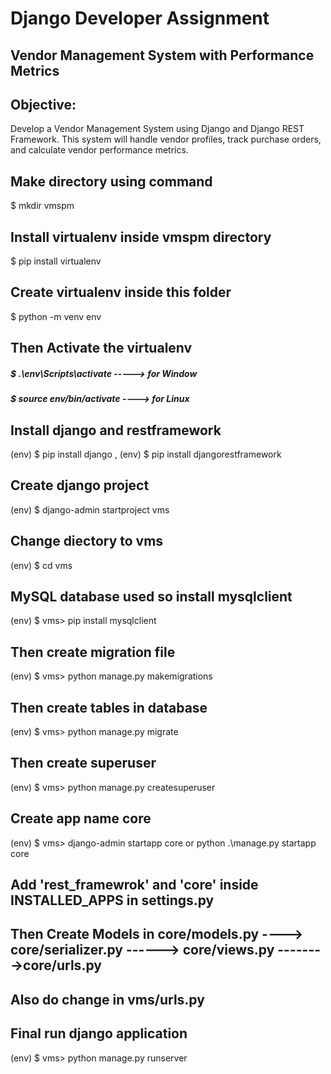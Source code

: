 # Django Developer Assignment
## Vendor Management System with Performance Metrics
## Objective:
Develop a Vendor Management System using Django and Django REST Framework. This
system will handle vendor profiles, track purchase orders, and calculate vendor performance
metrics.

## Make directory using command
$ mkdir vmspm

## Install virtualenv inside vmspm directory
$ pip install virtualenv

## Create virtualenv inside this folder
$ python -m venv env 

## Then Activate the virtualenv
##### $ .\env\Scripts\activate   -----> for Window
##### $  source env/bin/activate  ----> for Linux

## Install django and restframework 
(env) $ pip install django , (env)  $ pip install djangorestframework

## Create django project 
(env)  $ django-admin startproject vms

## Change diectory to vms
(env)  $ cd vms

## MySQL database used so install mysqlclient
(env) $ vms> pip install mysqlclient

## Then create migration file
(env) $ vms> python manage.py makemigrations

## Then create tables in database
(env) $ vms> python manage.py migrate

## Then create superuser
(env) $ vms> python manage.py createsuperuser

## Create app name core
(env) $ vms> django-admin startapp core  or python .\manage.py startapp core

## Add 'rest_framewrok' and 'core' inside INSTALLED_APPS in  settings.py
## Then Create Models in core/models.py ----> core/serializer.py ------> core/views.py -------->core/urls.py
## Also do change in vms/urls.py

## Final run django application
(env) $ vms> python manage.py runserver




